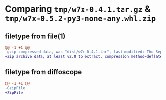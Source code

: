 # Comparing `tmp/w7x-0.4.1.tar.gz` & `tmp/w7x-0.5.2-py3-none-any.whl.zip`

## filetype from file(1)

```diff
@@ -1 +1 @@
-gzip compressed data, was "dist/w7x-0.4.1.tar", last modified: Thu Sep  8 11:49:30 2022, max compression
+Zip archive data, at least v2.0 to extract, compression method=deflate
```

## filetype from diffoscope

```diff
@@ -1 +1 @@
-GzipFile
+ZipFile
```

